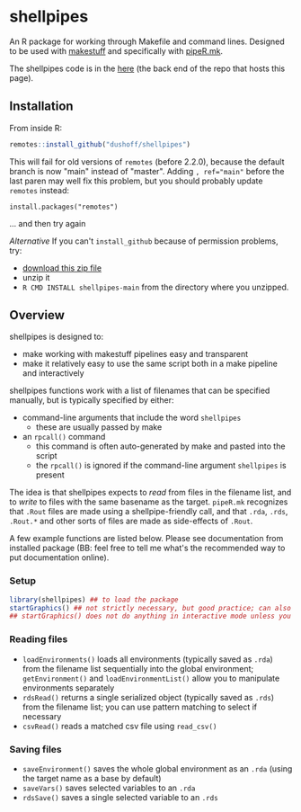 # shellpipes

An R package for working through Makefile and command lines. Designed to be used with [makestuff](https://github.com/dushoff/makestuff) and specifically with [pipeR.mk](https://github.com/dushoff/makestuff/blob/master/pipeR.mk).

The shellpipes code is in the [here](https://github.com/dushoff/shellpipes) (the back end of the repo that hosts this page).

## Installation

From inside R:

```r
remotes::install_github("dushoff/shellpipes")
```

This will fail for old versions of `remotes` (before 2.2.0), because the default branch is now "main" instead of "master". Adding `, ref="main"` before the last paren may well fix this problem, but you should probably update `remotes` instead:

`install.packages("remotes")`

… and then try again

_Alternative_ If you can't `install_github` because of permission problems, try:

* [download this zip file](https://github.com/dushoff/shellpipes/archive/refs/heads/main.zip)
* unzip it
* `R CMD INSTALL shellpipes-main` from the directory where you unzipped.

## Overview

shellpipes is designed to:
* make working with makestuff pipelines easy and transparent
* make it relatively easy to use the same script both in a make pipeline and interactively

shellpipes functions work with a list of filenames that can be specified manually, but is typically specified by either:
* command-line arguments that include the word `shellpipes`
	* these are usually passed by make
* an `rpcall()` command
	* this command is often auto-generated by make and pasted into the script
	* the `rpcall()` is ignored if the command-line argument `shellpipes` is present

The idea is that shellpipes expects to _read_ from files in the filename list, and to _write_ to files with the same basename as the target. `pipeR.mk` recognizes that `.Rout` files are made using a shellpipe-friendly call, and that `.rda`, `.rds`, `.Rout.*` and other sorts of files are made as side-effects of `.Rout`.

A few example functions are listed below. Please see documentation from installed package (BB: feel free to tell me what's the recommended way to put documentation online).

### Setup

``` R
library(shellpipes) ## to load the package
startGraphics() ## not strictly necessary, but good practice; can also be used to set height and width
## startGraphics() does not do anything in interactive mode unless you over-ride a switch; it's meant to play nicely with interactive users
```

### Reading files

* `loadEnvironments()` loads all environments (typically saved as `.rda`) from the filename list sequentially into the global environment; `getEnvironment()` and `loadEnvironmentList()` allow you to manipulate environments separately
* `rdsRead()` returns a single serialized object (typically saved as `.rds`) from the filename list; you can use pattern matching to select if necessary
* `csvRead()` reads a matched csv file using `read_csv()`

### Saving files

* `saveEnvironment()` saves the whole global environment as an `.rda` (using the target name as a base by default)
* `saveVars()` saves selected variables to an `.rda`
* `rdsSave()` saves a single selected variable to an `.rds`
